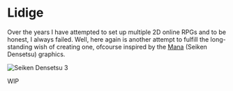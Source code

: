 ﻿# Lidige

Over the years I have attempted to set up multiple 2D online RPGs and to be honest, I always failed. Well, here again is another attempt to fulfill the long-standing wish of creating one, ofcourse inspired by the [Mana](https://en.wikipedia.org/wiki/Mana_(series)) (Seiken Densetsu) graphics.

![Seiken Densetsu 3](http://1.bp.blogspot.com/-fVbr1OGmWIQ/UIg7FQkRDgI/AAAAAAAAFEk/GCxNlCgAOGw/s1600/35238-Seiken_Densetsu_3.png)

WIP
